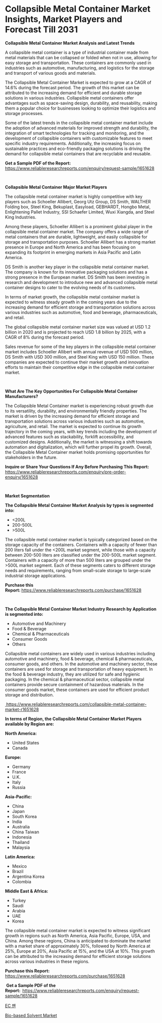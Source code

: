 <p><h1>Collapsible Metal Container Market Insights, Market Players and Forecast Till 2031</h1></p><p><strong>Collapsible Metal Container Market Analysis and Latest Trends</strong></p>
<p><p>A collapsible metal container is a type of industrial container made from metal materials that can be collapsed or folded when not in use, allowing for easy storage and transportation. These containers are commonly used in industries such as automotive, manufacturing, and logistics for the storage and transport of various goods and materials.</p><p>The Collapsible Metal Container Market is expected to grow at a CAGR of 14.6% during the forecast period. The growth of this market can be attributed to the increasing demand for efficient and durable storage solutions in various industries. Collapsible metal containers offer advantages such as space-saving design, durability, and reusability, making them a popular choice for businesses looking to optimize their logistics and storage processes.</p><p>Some of the latest trends in the collapsible metal container market include the adoption of advanced materials for improved strength and durability, the integration of smart technologies for tracking and monitoring, and the development of collapsible containers with customizable features to meet specific industry requirements. Additionally, the increasing focus on sustainable practices and eco-friendly packaging solutions is driving the demand for collapsible metal containers that are recyclable and reusable.</p></p>
<p><strong>Get a Sample PDF of the Report:&nbsp;</strong> <a href="https://www.reliableresearchreports.com/enquiry/request-sample/1651628">https://www.reliableresearchreports.com/enquiry/request-sample/1651628</a></p>
<p>&nbsp;</p>
<p><strong>Collapsible Metal Container Major Market Players</strong></p>
<p><p>The collapsible metal container market is highly competitive with key players such as Schoeller Allibert, Georg Utz Group, DS Smith, WALTHER Folding box, Steel King, Bekuplast, Easyload, GEBHARDT, Hongbo Metal, Enlightening Pallet Industry, SSI Schaefer Limited, Wuxi Xiangda, and Steel King Industries.</p><p>Among these players, Schoeller Allibert is a prominent global player in the collapsible metal container market. The company offers a wide range of metal containers that are durable, lightweight, and easily collapsible for storage and transportation purposes. Schoeller Allibert has a strong market presence in Europe and North America and has been focusing on expanding its footprint in emerging markets in Asia Pacific and Latin America.</p><p>DS Smith is another key player in the collapsible metal container market. The company is known for its innovative packaging solutions and has a strong presence in the European market. DS Smith has been investing in research and development to introduce new and advanced collapsible metal container designs to cater to the evolving needs of its customers.</p><p>In terms of market growth, the collapsible metal container market is expected to witness steady growth in the coming years due to the increasing demand for efficient storage and transportation solutions across various industries such as automotive, food and beverage, pharmaceuticals, and retail.</p><p>The global collapsible metal container market size was valued at USD 1.2 billion in 2020 and is projected to reach USD 1.8 billion by 2025, with a CAGR of 8% during the forecast period. </p><p>Sales revenue for some of the key players in the collapsible metal container market includes Schoeller Allibert with annual revenue of USD 500 million, DS Smith with USD 300 million, and Steel King with USD 150 million. These companies are expected to continue their market growth and innovation efforts to maintain their competitive edge in the collapsible metal container market.</p></p>
<p>&nbsp;</p>
<p><strong>What Are The Key Opportunities For Collapsible Metal Container Manufacturers?</strong></p>
<p><p>The Collapsible Metal Container market is experiencing robust growth due to its versatility, durability, and environmentally friendly properties. The market is driven by the increasing demand for efficient storage and transportation solutions across various industries such as automotive, agriculture, and retail. The market is expected to continue its growth trajectory in the coming years, with key trends including the development of advanced features such as stackability, forklift accessibility, and customized designs. Additionally, the market is witnessing a shift towards automation and digitalization, which will further propel its growth. Overall, the Collapsible Metal Container market holds promising opportunities for stakeholders in the future.</p></p>
<p><strong>Inquire or Share Your Questions If Any Before Purchasing This Report:</strong> <a href="https://www.reliableresearchreports.com/enquiry/pre-order-enquiry/1651628">https://www.reliableresearchreports.com/enquiry/pre-order-enquiry/1651628</a></p>
<p>&nbsp;</p>
<p><strong>Market Segmentation</strong></p>
<p><strong>The Collapsible Metal Container Market Analysis by types is segmented into:</strong></p>
<p><ul><li><200L</li><li>200-500L</li><li>>500L</li></ul></p>
<p><p>The collapsible metal container market is typically categorized based on the storage capacity of the containers. Containers with a capacity of fewer than 200 liters fall under the <200L market segment, while those with a capacity between 200-500 liters are classified under the 200-500L market segment. Containers with a capacity of more than 500 liters are grouped under the >500L market segment. Each of these segments caters to different storage needs and requirements, ranging from small-scale storage to large-scale industrial storage applications.</p></p>
<p><strong>Purchase this Report:&nbsp;</strong><a href="https://www.reliableresearchreports.com/purchase/1651628">https://www.reliableresearchreports.com/purchase/1651628</a></p>
<p>&nbsp;</p>
<p><strong>The Collapsible Metal Container Market Industry Research by Application is segmented into:</strong></p>
<p><ul><li>Automotive and Machinery</li><li>Food & Beverage</li><li>Chemical & Pharmaceuticals</li><li>Consumer Goods</li><li>Others</li></ul></p>
<p><p>Collapsible metal containers are widely used in various industries including automotive and machinery, food & beverage, chemical & pharmaceuticals, consumer goods, and others. In the automotive and machinery sector, these containers are used for storage and transportation of heavy equipment. In the food & beverage industry, they are utilized for safe and hygienic packaging. In the chemical & pharmaceutical sector, collapsible metal containers provide secure containment of hazardous materials. In the consumer goods market, these containers are used for efficient product storage and distribution.</p></p>
<p><a href="https://www.reliableresearchreports.com/collapsible-metal-container-market-r1651628">&nbsp;https://www.reliableresearchreports.com/collapsible-metal-container-market-r1651628</a></p>
<p><strong>In terms of Region, the Collapsible Metal Container Market Players available by Region are:</strong></p>
<p>
    <p> <strong> North America: </strong>
        <ul>
            <li>United States</li>
            <li>Canada</li>
        </ul>
        </p> 
    <p> <strong> Europe: </strong>
        <ul>
            <li>Germany</li>
            <li>France</li>
            <li>U.K.</li>
            <li>Italy</li>
            <li>Russia</li>
        </ul>
        </p> 
    <p> <strong> Asia-Pacific: </strong>
        <ul>
            <li>China</li>
            <li>Japan</li>
            <li>South Korea</li>
            <li>India</li>
            <li>Australia</li>
            <li>China Taiwan</li>
            <li>Indonesia</li>
            <li>Thailand</li>
            <li>Malaysia</li>
        </ul>
        </p> 
    <p> <strong> Latin America: </strong>
        <ul>
            <li>Mexico</li>
            <li>Brazil</li>
            <li>Argentina Korea</li>
            <li>Colombia</li>
        </ul>
        </p> 
    <p> <strong> Middle East & Africa: </strong>
        <ul>
            <li>Turkey</li>
            <li>Saudi</li>
            <li>Arabia</li>
            <li>UAE</li>
            <li>Korea</li>
        </ul>
    </p>
    </p>
<p><p>The collapsible metal container market is expected to witness significant growth in regions such as North America, Asia Pacific, Europe, USA, and China. Among these regions, China is anticipated to dominate the market with a market share of approximately 30%, followed by North America at 25%, Europe at 20%, Asia Pacific at 15%, and the USA at 10%. This growth can be attributed to the increasing demand for efficient storage solutions across various industries in these regions.</p></p>
<p><strong>Purchase this Report: </strong><a href="https://www.reliableresearchreports.com/purchase/1651628">https://www.reliableresearchreports.com/purchase/1651628</a></p>
<p>&nbsp;<strong>Get a Sample PDF of the Report:&nbsp;&nbsp;</strong><a href="https://www.reliableresearchreports.com/enquiry/request-sample/1651628">https://www.reliableresearchreports.com/enquiry/request-sample/1651628</a></p>
<p><strong></strong></p>
<p><p><a href="https://github.com/bvubpqd5241630/Market-Research-Report-List-2/blob/main/8144681147361.md">EC 팬</a></p><p><a href="https://github.com/mdmisese/Market-Research-Report-List-1/blob/main/bio-based-solvent-market.md">Bio-based Solvent Market</a></p></p>
